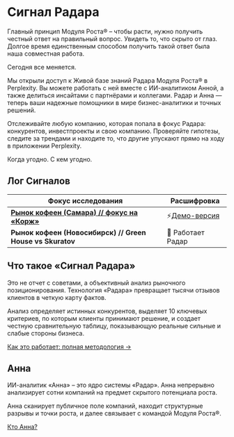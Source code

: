 # Сигнал Радара

Главный принцип Модуля Роста® – чтобы расти, нужно получить честный ответ на правильный вопрос. Увидеть то, что скрыто от глаз.
Долгое время единственным способом получить такой ответ была наша совместная работа.

Сегодня все меняется.

Мы открыли доступ к Живой базе знаний Радара Модуля Роста® в Perplexity. Вы можете работать с ней вместе с ИИ-аналитиком Анной, а также делиться инсайтами с партнёрами и коллегами. Радар и Анна — теперь ваши надежные помощники в мире бизнес-аналитики и точных решений.

Отслеживайте любую компанию, которая попала в фокус Радара: конкурентов, инвестпроекты и свою компанию. Проверяйте гипотезы, следите за трендами и находите то, что другие упускают прямо на ходу в приложении Perplexity.

Когда угодно. С кем угодно.

## Лог Сигналов

| Фокус исследования                                                                             | Расшифровка                |
| ---------------------------------------------------------------------------------------------- | -------------------------- |
| [**Рынок кофеен (Самара) // фокус на «Корж»**](/radar/signal/coffee-points-smr-2025/dashboard) | ⚡️[Демо-версия](/radar/signal/coffee-points-smr-2025/review) |
| **Рынок кофеен (Новосибирск) // Green House vs Skuratov**                                      | 🔎 Работает Радар          |


## Что такое «Сигнал Радара»
Это не отчет с советами, а объективный анализ рыночного позиционирования. Технология «Радара» превращает тысячи отзывов клиентов в четкую карту фактов.

Анализ определяет истинных конкурентов, выделяет 10 ключевых критериев, по которым клиенты принимают решение, и создает честную сравнительную таблицу, показывающую реальные сильные и слабые стороны бизнеса.

[Как это работает: полная методология →](/radar/signal/how-it-works)

## Анна

ИИ-аналитик «Анна» – это ядро системы «Радар». Анна непрерывно анализирует сотни компаний на предмет скрытого потенциала роста. 

Анна сканирует публичное поле компаний, находит структурные разрывы и точки роста, и далее связывает с командой Модуля Роста®.

[Кто Анна?](/radar/who-is-anna)
